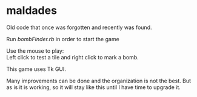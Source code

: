 # maldades
Old code that once was forgotten and recently was found.

Run *bombFinder.rb* in order to start the game

Use the mouse to play:  
Left click to test a tile and right click to mark a bomb.

This game uses Tk GUI.

Many improvements can be done and the organization is not the best. But as is it is working, so it will stay like this until I have time to upgrade it.
